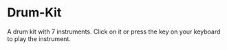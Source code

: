 # Drum-Kit
A drum kit with 7 instruments. Click on it or press the key on your keyboard to play the instrument.
